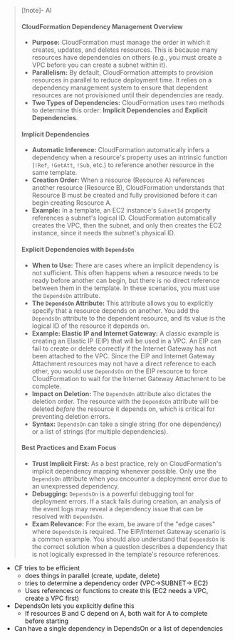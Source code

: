 > [!note]- AI
> #### CloudFormation Dependency Management Overview
> - **Purpose:** CloudFormation must manage the order in which it creates, updates, and deletes resources. This is because many resources have dependencies on others (e.g., you must create a VPC before you can create a subnet within it).
> - **Parallelism:** By default, CloudFormation attempts to provision resources in parallel to reduce deployment time. It relies on a dependency management system to ensure that dependent resources are not provisioned until their dependencies are ready.
> - **Two Types of Dependencies:** CloudFormation uses two methods to determine this order: **Implicit Dependencies** and **Explicit Dependencies**.
> #### Implicit Dependencies
> - **Automatic Inference:** CloudFormation automatically infers a dependency when a resource's property uses an intrinsic function (`!Ref`, `!GetAtt`, `!Sub`, etc.) to reference another resource in the same template.
> - **Creation Order:** When a resource (Resource A) references another resource (Resource B), CloudFormation understands that Resource B must be created and fully provisioned before it can begin creating Resource A.
> - **Example:** In a template, an EC2 instance's `SubnetId` property references a subnet's logical ID. CloudFormation automatically creates the VPC, then the subnet, and only then creates the EC2 instance, since it needs the subnet's physical ID.
> #### Explicit Dependencies with `DependsOn`
> - **When to Use:** There are cases where an implicit dependency is not sufficient. This often happens when a resource needs to be ready before another can begin, but there is no direct reference between them in the template. In these scenarios, you must use the `DependsOn` attribute.
> - **The `DependsOn` Attribute:** This attribute allows you to explicitly specify that a resource depends on another. You add the `DependsOn` attribute to the dependent resource, and its value is the logical ID of the resource it depends on.
> - **Example: Elastic IP and Internet Gateway:** A classic example is creating an Elastic IP (EIP) that will be used in a VPC. An EIP can fail to create or delete correctly if the Internet Gateway has not been attached to the VPC. Since the EIP and Internet Gateway Attachment resources may not have a direct reference to each other, you would use `DependsOn` on the EIP resource to force CloudFormation to wait for the Internet Gateway Attachment to be complete.
> - **Impact on Deletion:** The `DependsOn` attribute also dictates the deletion order. The resource with the `DependsOn` attribute will be deleted _before_ the resource it depends on, which is critical for preventing deletion errors.
> - **Syntax:** `DependsOn` can take a single string (for one dependency) or a list of strings (for multiple dependencies).
> #### Best Practices and Exam Focus
> - **Trust Implicit First:** As a best practice, rely on CloudFormation's implicit dependency mapping whenever possible. Only use the `DependsOn` attribute when you encounter a deployment error due to an unexpressed dependency.
> - **Debugging:** `DependsOn` is a powerful debugging tool for deployment errors. If a stack fails during creation, an analysis of the event logs may reveal a dependency issue that can be resolved with `DependsOn`.
> - **Exam Relevance:** For the exam, be aware of the "edge cases" where `DependsOn` is required. The EIP/Internet Gateway scenario is a common example. You should also understand that `DependsOn` is the correct solution when a question describes a dependency that is not logically expressed in the template's resource references.

- CF tries to be efficient
	- does things in parallel (create, update, delete)
	- tries to determine a dependency order (VPC->SUBNET-> EC2)
	- Uses references or functions to create this (EC2 needs a VPC, create a VPC first)
- DependsOn lets you explicitly define this
	- If resources B and C depend on A, both wait for A to complete before starting
- Can have a single dependency in DependsOn or a list of dependencies